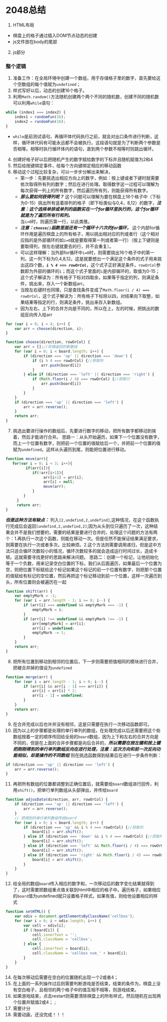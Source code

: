 # 2048总结

1. HTML布局
* 棋盘上的格子通过插入DOM节点动态的创建
* js文件放在body的尾部

2. js部分

### 整个逻辑
1. 准备工作：在全局环境中创建一个数组，用于存储格子里的数字，首先要给这个空数组的每个值赋为`undefined`；
2. 样式写好以后，动态的创建16个格子。
3. 利用`Math.random()`方法随机创建两个两个不同的随机数，创建不同的随机数可以利用`while`语句：
```js
while (index1 === index2) {
    index1 = randomFun(16);
    index2 = randomFun(16);
}
``` 
* `while`是前测试语句，再循环体代码执行之前，就会对出口条件进行判断，这样，循环体代码有可能永远都不会被执行。这段语句就是为了判断两个参数是否相等。相等时执行循环体内的语句，直到两个参数不相等时则跳出循环。

4. 创建好格子好以后把随机产生的数字赋给数字的下标并且随机赋值为2和4
5. 然后给按键绑定事件，给每个方向键绑定相应的移动函数
6. 移动这个过程比较复杂，可以一步步分解出来解决，
    * 第一步：先要挑选出相应方向上的数字，例如：按上键或者下键时就需要依次取得所有列的数字；然后在进行处理。取得数字这一过程可以理解为每次获得一列上的所有数字，然后遍历所有列，则能获得所有数字。  
    * ***那么要如何获得列呢？*** 这个问题可以理解为要在棋盘上16个格子中（下标为0-15）挑出所有竖着排列的格子（即下标类似与0,4，8,12）的数字，***注意：这个选择单排或单列的函数实在一个for循环里执行的，这个for循环就是为了遍历所有行和列。***  
    当`i=0`时，则遍历第一行，以此类推。
    * ***注意：`choose()`函数里面还有一个循环十六次的for循环，*** 这个内部for循环作用是遍历棋盘上的所有格子，用以挑出相对应的列或者行（这个相对应指的是外部循环的如`i=0`就是要取得第一列或者第一行）（按上下键则是要取得列，按左右键就要去的行，并不会重复）。
    * 可以这样理解：当外部for循环中`i=0`时，则需要挑出16个格子中的第一列，这一列下标为0,4,8,12。这是就要想出一个满足这个条件的式子用来挑出这四个数，***`i % 4 === rowOrCol`***，这个式子正好满足条件，`rowOrCol`参数即为外部的循环的`i`；而这个式子里面的`i`是内部循环的，取值为0-15；这个式子解读为：所有格子下标对四取余，如果等于指定的列，则满足条件，挑出来，存入一个新数组arr。
    * 当按左右键时也同理，只是查找条件变成了`Math.floor(i / 4) === rowOrCol`，这个式子解读为：所有格子下标除以四，对结果向下取整，如果结果等指定的行，则满足条件，挑出来存入新数组。
    * 因为左右，上下的合并方向是不同的，所以在上，左的时候，把挑出的数组反向传入给arr
```js
for (var i = 0; i < 4; i++) {
    var arr = choose(direction, i);
}
```

```js
function choose(direction, rowOrCol) {
    var arr = [];//存储返回的新数组
    for (var i = 0; i < board.length; i++) {
        if (direction === 'up' || direction === 'down') {
            if (i % 4 === rowOrCol) {//获取列
                arr.push(board[i])
            }
        } else if (direction === 'left' || direction === 'right') {
            if (Math.floor(i / 4) === rowOrCol) {//获取行
                arr.push(board[i])
            }
        }
    }
    if (direction === 'up' || direction === 'left') {
        arr = arr.reverse();
    }
    return arr;
}
```

7. 挑选出要进行操作的数组后，先要进行数字的移动，把所有数字都移动到挨着，然后才能进行合并。
    思路一：从头开始遍历，如果下一个位置没有数字，而上一个位置有数字，则把前一个位置的值赋给后一个，并把前一个位置的值赋为`undefined`。这样从头遍历到尾，则能把位置进行移动。
```js
function move(arr){
   for(var i = 0; i < 3; i++){
         if(arr[i]){
            if(!arr[i+1]){
                 arr[i+1] = arr[i];
                 arr[i] = null;
                 move(arr);
            }
        }
     }
     return arr;
}
```
***但是这种方法有缺点：*** 列入`[2,undefind,2,undefind]`,这种情况，在这个函数执行完成后会返回`[undefind,2,undefind,2]`;因为从头到位只遍历了一次，这种结果会并不是我们想要的，需要的结果是要进行合并的，处理这个问题的方法有两个：1.再执行一次这个函数，则能在移动一次。但是任然不能保证结果满足要求，则需要在执行一次或者多次。比较麻烦。2.这个方法则需要调用递归，但是这中方法只适合循环次数较小的情况，循环次数较多的就会造成运行时间过长，造成卡顿。这就需要寻找更好的思路来解决问题。
    思路二：创建一个标记，让他初始化等于一个负数，用来记录空白位置的下标，我们从后面遍历，如果最后一个位置为空，则把位置下标赋给这个标记如果这个标记的前一个位置有数字，则把那个位置的值赋给有标记的空位置，然后再把这个标记移动到前一个位置，这样一次遍历到头，所有位置则会被遍历在一起
```js
function shift(arr) {
    var emptyMark = -1;
    for (var i = arr.length - 1; i >= 0; i--) {
        if (arr[i] === undefined && emptyMark === -1) {
            emptyMark = i;
        }
        if (arr[i] !== undefined && emptyMark !== -1) {
            arr[emptyMark] = arr[i];
            arr[i] = undefined;
            emptyMark -= 1;
        }
    }
    return arr;
}
```   

8. 把所有位置到移动到相邻的位置后，下一步则需要把值相同的模块进行合并，把被合并掉的值设为`undefined`
```js
function merge(arr) {
    for (var i = arr.length - 1; i > 0; i--) {
        if (arr[i] && arr[i - 1] === arr[i]) {
            arr[i] = arr[i] * 2;
            arr[i - 1] = undefined;
        }
    }
    return arr;
}
```
9. 在合并完成以后也许并没有相邻，这是只需要在执行一次移动函数即可。
10. 因为以上的步骤都是处理的单行单列的数组，在处理完成以后还需要把这个些数组按着一定的顺序传回给全局的`board`数组，因为上下和左右的合并方向是不同的，但是在上面的合并步骤都是向后合并的，***所以需要在按左键和按上键把刚刚得到的单行单列数组反向在进行处理，注意：这次方向和前一次反向功能相似，却是操作的不同数组*** 则在挑选函数得到结果后在进行一步条件判断：
```js
if (direction === 'up' || direction === 'left') {
    arr = arr.reverse();
}
```   
11. 再把所有数组的位置都调整到正确位置后，就需要给`board`数组进行回传，利用`shift()`，把单行单列数组从头部弹出，并传给`board`    
```js
function adjusData(direction, arr, rowOrCol) {
    if (direction === 'up' || direction === 'left') {
        arr = arr.reverse();
    }
    // 把得到的单行单列数组传给board
    for (var i = 0; i < board.length; i++) {
        if (direction === 'up' && i % 4 === rowOrCol) {//获取列
            board[i] = arr.shift();
        } else if (direction === 'down' && i % 4 === rowOrCol) {//获取列
            board[i] = arr.shift();
        } else if (direction === 'left' && Math.floor(i / 4) === rowOrCol) {//获取行
            board[i] = arr.shift();
        } else if (direction === 'right' && Math.floor(i / 4) === rowOrCol) {//获取列
            board[i] = arr.shift();
        }
    }
}
```      
12. 给全局的数组`board`传入相应的数字和，一次移动后的数字变化结果就得到了，这时需要把数组重点值关联到html中相应的格子中。遍历格子，如果相应的`board`值为undefined就只设置格子样式，如果有值，则给他设置相应的样式                                                                                        
```js
function setHTML() {
    var odiv = document.getElementsByClassName('cellbox');
    for (var i = 0; i < odiv.length; i++) {
        var cell = odiv[i];
        if (!board[i]) {
            cell.innerText = '';
            cell.className = 'cellbox';
        } else {
            cell.innerText = board[i];
            cell.className = 'cellbox num_' + board[i];
        }
    }
}
```      
14. 在每次移动后需要在空白的位置随机出现一个2或者4；  
15. 在上面的一系列操作过后则需要判断游戏是否结束，结束的条件为，棋盘上没有空白格子，且相邻的两个格子中的值互相不相等，则游戏结束。
16. 如果游戏结束，点击restart则需要清除棋盘上的所有样式，然后随机在出现两个位置并赋值2或4；    ;
17. 需要计分
18. 需要动画，还没完成！！！                    


